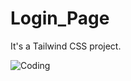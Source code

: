 # Login_Page
It's a Tailwind CSS project.

<img align="center" alt="Coding" src="https://github.com/zobayerdev/Login_Page/assets/74914169/b43055ab-e27d-426a-920f-f64374808f4f">
